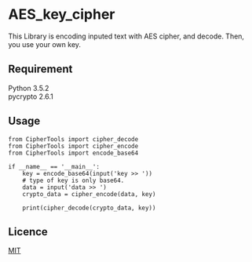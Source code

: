 # AES_key_cipher
This Library is encoding inputed text with AES cipher, and decode. Then, you use your own key.

## Requirement
Python 3.5.2  
pycrypto 2.6.1

## Usage
```
from CipherTools import cipher_decode
from CipherTools import cipher_encode
from CipherTools import encode_base64

if __name__ == '__main__':
    key = encode_base64(input('key >> '))
    # type of key is only base64.
    data = input('data >> ')
    crypto_data = cipher_encode(data, key)

    print(cipher_decode(crypto_data, key))

```

## Licence

[MIT](https://github.com/tcnksm/tool/blob/master/LICENCE)
